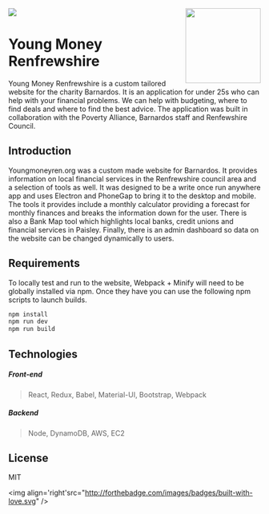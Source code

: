 <img src="demo.gif" />

<img align='right' width='150' height='150' src="https://raw.githubusercontent.com/william-taylor/young-money-renfrewshire/master/website/icons/icon.png" />

# Young Money Renfrewshire

Young Money Renfrewshire is a custom tailored website for the charity Barnardos. It is an application for under 25s who can help with your financial problems. We can help with budgeting, where to find deals and where to find the best advice. The application was built in collaboration with the Poverty Alliance, Barnardos staff and Renfewshire Council.

## Introduction

Youngmoneyren.org was a custom made website for Barnardos. It provides information on local financial services in the Renfrewshire council area and a selection of tools as well. It was designed to be a write once run anywhere app and uses Electron and PhoneGap to bring it to the desktop and mobile. The tools it provides include a monthly calculator providing a forecast for monthly finances and breaks the information down for the user. There is also a Bank Map tool which highlights local banks, credit unions and financial services in Paisley. Finally, there is an admin dashboard so data on the website can be changed dynamically to users.

## Requirements

To locally test and run to the website, Webpack + Minify will need to be globally installed via npm. Once they have you can use the following npm scripts to launch builds.

```bash
npm install
npm run dev
npm run build
```

## Technologies

##### Front-end

> React, Redux, Babel, Material-UI, Bootstrap, Webpack

##### Backend

> Node, DynamoDB, AWS, EC2 

## License

MIT

<img align='right'src="http://forthebadge.com/images/badges/built-with-love.svg" />
